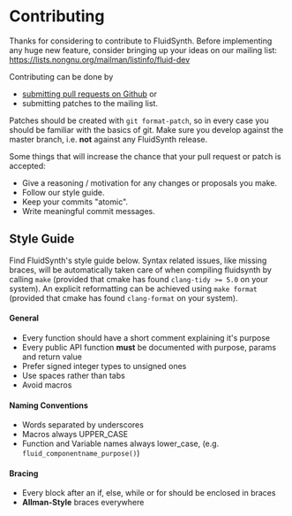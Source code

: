 # Contributing

Thanks for considering to contribute to FluidSynth. Before implementing
any huge new feature, consider bringing up your ideas on our mailing list:
https://lists.nongnu.org/mailman/listinfo/fluid-dev

Contributing can be done by
* [submitting pull requests on Github](
https://help.github.com/articles/proposing-changes-to-your-work-with-pull-requests/) or
* submitting patches to the mailing list.

Patches should be created with `git format-patch`, so in every case you should be familiar with the basics of git. Make sure you develop against the master branch, i.e. **not** against any FluidSynth release.

Some things that will increase the chance that your pull request or patch is accepted:

* Give a reasoning / motivation for any changes or proposals you make.
* Follow our style guide.
* Keep your commits "atomic".
* Write meaningful commit messages.

## Style Guide

Find FluidSynth's style guide below. Syntax related issues, like missing braces, will be automatically taken care of when compiling fluidsynth by calling `make` (provided that cmake has found `clang-tidy >= 5.0` on your system). An explicit reformatting can be achieved using `make format` (provided that cmake has found `clang-format` on your system).

#### General
* Every function should have a short comment explaining it's purpose
* Every public API function **must** be documented with purpose, params and return value
* Prefer signed integer types to unsigned ones
* Use spaces rather than tabs
* Avoid macros

#### Naming Conventions
* Words separated by underscores
* Macros always UPPER_CASE
* Function and Variable names always lower_case,  (e.g. `fluid_componentname_purpose()`)

#### Bracing
* Every block after an if, else, while or for should be enclosed in braces
* **Allman-Style** braces everywhere

